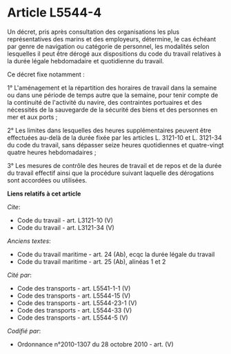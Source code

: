 # Article L5544-4

Un décret, pris après consultation des organisations les plus représentatives des marins et des employeurs, détermine, le cas
échéant par genre de navigation ou catégorie de personnel, les modalités selon lesquelles il peut être dérogé aux
dispositions du code du travail relatives à la durée légale hebdomadaire et quotidienne du travail. 

Ce décret fixe notamment : 

1° L'aménagement et la répartition des horaires de travail dans la semaine ou dans une période de temps autre que la semaine,
pour tenir compte de la continuité de l'activité du navire, des contraintes portuaires et des nécessités de la sauvegarde de
la sécurité des biens et des personnes en mer et aux ports ; 

2° Les limites dans lesquelles des heures supplémentaires peuvent être effectuées au-delà de la durée fixée par les articles
L. 3121-10 et L. 3121-34 du code du travail, sans dépasser seize heures quotidiennes et quatre-vingt quatre heures
hebdomadaires ; 

3° Les mesures de contrôle des heures de travail et de repos et de la durée du travail effectif ainsi que la procédure
suivant laquelle des dérogations sont accordées ou utilisées.

**Liens relatifs à cet article**

_Cite_:

  - Code du travail - art. L3121-10 (V)
  - Code du travail - art. L3121-34 (V)

_Anciens textes_:

  - Code du travail maritime - art. 24 (Ab), ecqc la durée légale du travail
  - Code du travail maritime - art. 25 (Ab), alinéas 1 et 2

_Cité par_:

  - Code des transports - art. L5541-1-1 (V)
  - Code des transports - art. L5544-15 (V)
  - Code des transports - art. L5544-23-1 (V)
  - Code des transports - art. L5544-33 (V)
  - Code des transports - art. L5544-5 (V)

_Codifié par_:

  - Ordonnance n°2010-1307 du 28 octobre 2010 - art. (V)
